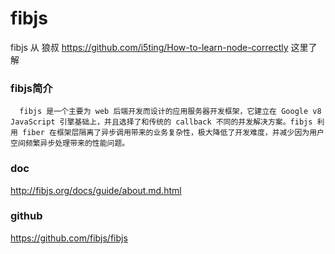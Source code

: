 # fibjs

fibjs 从 狼叔 https://github.com/i5ting/How-to-learn-node-correctly 这里了解

### fibjs简介
```
  fibjs 是一个主要为 web 后端开发而设计的应用服务器开发框架，它建立在 Google v8 JavaScript 引擎基础上，并且选择了和传统的 callback 不同的并发解决方案。fibjs 利用 fiber 在框架层隔离了异步调用带来的业务复杂性，极大降低了开发难度，并减少因为用户空间频繁异步处理带来的性能问题。
```

### doc

http://fibjs.org/docs/guide/about.md.html

### github

https://github.com/fibjs/fibjs

